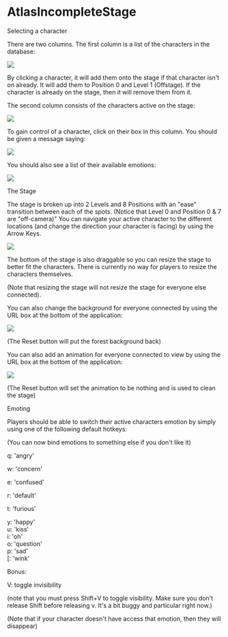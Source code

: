 # AtlasIncompleteStage

Selecting a character

There are two columns. The first column is a list of the characters in the database:

![](https://lh6.googleusercontent.com/_23pL4czNi5ciy5-SIUaYUKsNNDI74-8pXc8ygKvrmxkJxSsDC3ljucb1XHCXQupZhqpytoejp-omnjeBOaEHfna9GmbVn0Gue2j3eoiJm2PLmv7Km0_cmFdJvNYR8CkLBbIEm-q)

By clicking a character, it will add them onto the stage if that character isn't on already. It will add them to Position 0 and Level 1 (Offstage). If the character is already on the stage, then it will remove them from it.

The second column consists of the characters active on the stage:

![](https://lh5.googleusercontent.com/lLsqIurKXXKgSQ0tpBEXfL8iG8dIlLmWZrKvGe2Aqwm-9i8MQujtWVvcfZWSB2DGIgACSdYWt7k88v_4LWNHgX9LJ3vGs2lW-QhN6e-ko4Mh5SDiIK1S_w1hLetLJO4ukf-Sl-pV)

To gain control of a character, click on their box in this column. You should be given a message saying:

![](https://lh6.googleusercontent.com/YTCE-JsPPDbPAxaz7Wyp3udh4ukCEiwyyUlZns6YhRlYPlU3nMdOpT8B-ySjK-1dJ2Zo0qixYOCyhJbOeAtKPEtr1aV68Y1jx59h055wdGodY8mZYqgJrWd0PJinnZrSQQn_8wiM)

You should also see a list of their available emotions:

![](https://lh5.googleusercontent.com/145EXo4Zx_wMDWojeauOzDao8YMoawNq2opwX-O0yC_UZ8s6KixWHvwmE2eJHGavseexjeJjQNeFSPesbnUor71bbAK5ILDwTDTNkRp8vigRj-s6PE-nocaZU-aP4XIm0EI3g7dA)

The Stage

The stage is broken up into 2 Levels and 8 Positions with an "ease" transition between each of the spots. (Notice that Level 0 and Position 0 & 7 are "off-camera)" You can navigate your active character to the different locations (and change the direction your character is facing) by using the Arrow Keys.

![](https://lh4.googleusercontent.com/nfCLOq2Ltq9OWuhCAppTGLlkP4sOHLbeiqmuDd0d5SH3Cfj8iCa6xJH0NY_vqnArrVT4M7t9COSdv8pJ9kABxzW5-5fhC9Tw-MLKQ0tyPpqOsBxc0EwiOcvqO79jFnKkUvLfCxXA)

The bottom of the stage is also draggable so you can resize the stage to better fit the characters. There is currently no way for players to resize the characters themselves.

(Note that resizing the stage will not resize the stage for everyone else connected).

You can also change the background for everyone connected by using the URL box at the bottom of the application:

![](https://lh3.googleusercontent.com/puC8kCAOuRdnk-1zTcpQIKLtydUzWfHbgAGukUjVykzTl8upvhc7ZYWJgO3ghW8jKpQvPXE-VTS9KvabQ6gxf7o7AgAs8UnE7sGt_z1eLT9lYtaTyYAnHiGIokqRr1oUfcif_zwf)

(The Reset button will put the forest background back)

You can also add an animation for everyone connected to view by using the URL box at the bottom of the application:

![](https://lh6.googleusercontent.com/QydrPbB_2EAHG4zIIaeLLHiD1c6q6ByQHwRX-7F4Kt0xiSHKPLBxp9DZckqMBjGFkOcMiEmysY8GVm9olUmiOuFXoyg4_sbKygioFk3GD5xID3v1BAAwAxKxr5IARg1Jjz74cK1O)

(The Reset button will set the animation to be nothing and is used to clean the stage)

Emoting

Players should be able to switch their active characters emotion by simply using one of the following default hotkeys:

(You can now bind emotions to something else if you don't like it)

q: 'angry'

w: 'concern'

e: 'confused'

r: 'default'

t: 'furious'

y: 'happy'\
u: 'kiss'\
i: 'oh'\
o: 'question'\
p: 'sad'\
[: 'wink'

Bonus:

V: toggle invisibility

(note that you must press Shift+V to toggle visibility. Make sure you don't release Shift before releasing v. It's a bit buggy and particular right now.)

(Note that if your character doesn't have access that emotion, then they will disappear)